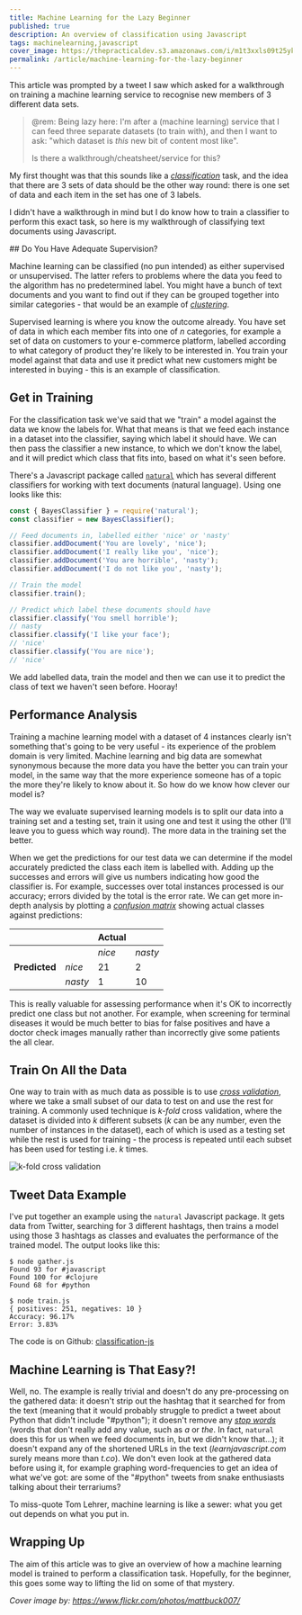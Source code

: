 ```yaml
---
title: Machine Learning for the Lazy Beginner
published: true
description: An overview of classification using Javascript
tags: machinelearning,javascript
cover_image: https://thepracticaldev.s3.amazonaws.com/i/m1t3xxls09t25yk9c1a0.png
permalink: /article/machine-learning-for-the-lazy-beginner
---
```


This article was prompted by a tweet I saw which asked for a walkthrough on training a machine learning service to recognise new members of 3 different data sets.

> @rem: Being lazy here: I'm after a (machine learning) service that I can feed three separate datasets (to train with), and then I want to ask: "which dataset is _this_ new bit of content most like".
>
> Is there a walkthrough/cheatsheet/service for this?

My first thought was that this sounds like a [_classification_](https://en.wikipedia.org/wiki/Statistical_classification) task, and the idea that there are 3 sets of data should be the other way round: there is one set of data and each item in the set has one of 3 labels.

I didn't have a walkthrough in mind but I do know how to train a classifier to perform this exact task, so here is my walkthrough of classifying text documents using Javascript.

## Do You Have Adequate Supervision?

Machine learning can be classified (no pun intended) as either supervised or unsupervised. The latter refers to problems where the data you feed to the algorithm has no predetermined label. You might have a bunch of text documents and you want to find out if they can be grouped together into similar categories - that would be an example of [_clustering_](https://en.wikipedia.org/wiki/Cluster_analysis).

Supervised learning is where you know the outcome already. You have set of data in which each member fits into one of _n_ categories, for example a set of data on customers to your e-commerce platform, labelled according to what category of product they're likely to be interested in. You train your model against that data and use it predict what new customers might be interested in buying - this is an example of classification.

## Get in Training

For the classification task we've said that we "train" a model against the data we know the labels for. What that means is that we feed each instance in a dataset into the classifier, saying which label it should have. We can then pass the classifier a new instance, to which we don't know the label, and it will predict which class that fits into, based on what it's seen before.

There's a Javascript package called [`natural`](https://www.npmjs.com/package/natural) which has several different classifiers for working with text documents (natural language). Using one looks like this:

```javascript
const { BayesClassifier } = require('natural');
const classifier = new BayesClassifier();

// Feed documents in, labelled either 'nice' or 'nasty'
classifier.addDocument('You are lovely', 'nice');
classifier.addDocument('I really like you', 'nice');
classifier.addDocument('You are horrible', 'nasty');
classifier.addDocument('I do not like you', 'nasty');

// Train the model
classifier.train();

// Predict which label these documents should have
classifier.classify('You smell horrible');
// nasty
classifier.classify('I like your face');
// 'nice'
classifier.classify('You are nice');
// 'nice'
```

We add labelled data, train the model and then we can use it to predict the class of text we haven't seen before. Hooray!

## Performance Analysis

Training a machine learning model with a dataset of 4 instances clearly isn't something that's going to be very useful - its experience of the problem domain is very limited. Machine learning and big data are somewhat synonymous because the more data you have the better you can train your model, in the same way that the more experience someone has of a topic the more they're likely to know about it. So how do we know how clever our model is?

The way we evaluate supervised learning models is to split our data into a training set and a testing set, train it using one and test it using the other (I'll leave you to guess which way round). The more data in the training set the better.

When we get the predictions for our test data we can determine if the model accurately predicted the class each item is labelled with. Adding up the successes and errors will give us numbers indicating how good the classifier is. For example, successes over total instances processed is our accuracy; errors divided by the total is the error rate. We can get more in-depth analysis by plotting a [_confusion matrix_](https://en.wikipedia.org/wiki/Confusion_matrix) showing actual classes against predictions:

|             |       | Actual |       |
|    -----    | ----- |  ----- | ----- |
|             |       | _nice_ |_nasty_|
|**Predicted**|_nice_ |    21  | 2     |
|             |_nasty_|    1   | 10    |

This is really valuable for assessing performance when it's OK to incorrectly predict one class but not another. For example, when screening for terminal diseases it would be much better to bias for false positives and have a doctor check images manually rather than incorrectly give some patients the all clear.

## Train On All the Data

One way to train with as much data as possible is to use [_cross validation_](https://en.wikipedia.org/wiki/Cross-validation_%28statistics%29), where we take a small subset of our data to test on and use the rest for training. A commonly used technique is _k-fold_ cross validation, where the dataset is divided into _k_ different subsets (_k_ can be any number, even the number of instances in the dataset), each of which is used as a testing set while the rest is used for training - the process is repeated until each subset has been used for testing i.e. _k_ times.

![k-fold cross validation](https://upload.wikimedia.org/wikipedia/commons/1/1c/K-fold_cross_validation_EN.jpg)

## Tweet Data Example

I've put together an example using the `natural` Javascript package. It gets data from Twitter, searching for 3 different hashtags, then trains a model using those 3 hashtags as classes and evaluates the performance of the trained model. The output looks like this:

```
$ node gather.js
Found 93 for #javascript
Found 100 for #clojure
Found 68 for #python

$ node train.js
{ positives: 251, negatives: 10 }
Accuracy: 96.17%
Error: 3.83%
```

The code is on Github: [classification-js](https://github.com/grahamlyons/classification-js)

## Machine Learning is That Easy?!

Well, no. The example is really trivial and doesn't do any pre-processing on the gathered data: it doesn't strip out the hashtag that it searched for from the text (meaning that it would probably struggle to predict a tweet about Python that didn't include "#python"); it doesn't remove any [_stop words_](https://en.wikipedia.org/wiki/Stop_words) (words that don't really add any value, such as _a_ or _the_. In fact, `natural` does this for us when we feed documents in, but we didn't know that...); it doesn't expand any of the shortened URLs in the text (_learnjavascript.com_ surely means more than _t.co_). We don't even look at the gathered data before using it, for example graphing word-frequencies to get an idea of what we've got: are some of the "#python" tweets from snake enthusiasts talking about their terrariums?

To miss-quote Tom Lehrer, machine learning is like a sewer: what you get out depends on what you put in.

## Wrapping Up

The aim of this article was to give an overview of how a machine learning model is trained to perform a classification task. Hopefully, for the beginner, this goes some way to lifting the lid on some of that mystery.

_Cover image by: https://www.flickr.com/photos/mattbuck007/_
